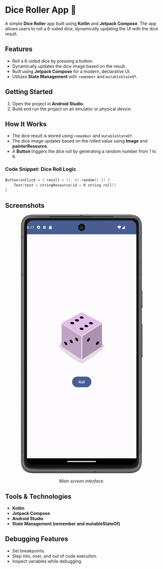 # Dice Roller App 🎲

A simple **Dice Roller** app built using **Kotlin** and **Jetpack Compose**. The app allows users to roll a 6-sided dice, dynamically updating the UI with the dice result.

## Features
- Roll a 6-sided dice by pressing a button.
- Dynamically updates the dice image based on the result.
- Built using **Jetpack Compose** for a modern, declarative UI.
- Utilizes **State Management** with `remember` and `mutableStateOf`.
  
## Getting Started

1. Open the project in **Android Studio**.
2. Build and run the project on an emulator or physical device.

## How It Works
- The dice result is stored using `remember` and `mutableStateOf`.
- The dice image updates based on the rolled value using **Image** and **painterResource**.
- A **Button** triggers the dice roll by generating a random number from 1 to 6.

### Code Snippet: Dice Roll Logic
```kotlin
Button(onClick = { result = (1..6).random() }) {
    Text(text = stringResource(id = R.string.roll))
}
```

## Screenshots
<div align="center">
<!-- Main Screen -->
<img src="Images/Image.png" alt=" Main Screen" style="width:400px; height:auto;" />
<p style="text-align:center;"><em>Main screen interface.</em></p>

</div>


## Tools & Technologies
- __Kotlin__
- __Jetpack Compose__
- __Android Studio__
- __State Management (remember and mutableStateOf)__
## Debugging Features
- Set breakpoints.
- Step into, over, and out of code execution.
- Inspect variables while debugging.

